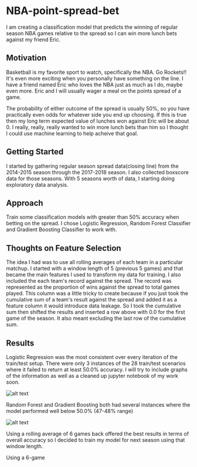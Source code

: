 # NBA-point-spread-bet

I am creating a classification model that predicts the winning of regular season NBA games relative to the spread so I can win more lunch bets against my friend Eric.

## Motivation
Basketball is my favorite sport to watch, specifically the NBA. Go Rockets!!
It's even more exciting when you personally have something on the line. 
I have a friend named Eric who loves the NBA just as much as I do, maybe even more.
Eric and I will usually wager a meal on the points spread of a game. 

The probability of either outcome of the spread is usually 50%, so you have practically even odds for whatever side you end up choosing. If this is true then my long term expected value of lunches won against Eric will be about 0. I really, really, really wanted to win more lunch bets than him so I thought I could use machine learning to help acheive that goal.

## Getting Started
I started by gathering regular season spread data(closing line) from the 2014-2015 season through the 2017-2018 season. I also collected boxscore data for those seasons. With 5 seasons worth of data, I starting doing exploratory data analysis.

## Approach
Train some classification models with greater than 50% accuracy when betting on the spread.
I chose Logistic Regression, Random Forest Classifier and Gradient Boosting Classifier to work with.

## Thoughts on Feature Selection
The idea I had was to use all rolling averages of each team in a particular matchup. I started with a window length of 5 (previous 5 games) and that became the main features I used to transform my data for training. I also included the each team's record against the spread. The record was represented as the proportion of wins against the spread to total games played. 
This column was a little tricky to create because if you just took the cumulative sum of a team's result against the spread and added it as a feature column it would introduce data leakage. So I took the cumulative sum then shifted the results and inserted a row above with 0.0 for the first game of the season. It also meant excluding the last row of the cumulative sum.

## Results
Logistic Regression was the most consistent over every iteration of the train/test setup. There were only 3 instances of the 28 train/test scenarios where it failed to return at least 50.0% accuracy. I will try to include graphs of the information as well as a cleaned up jupyter notebook of my work soon.

![alt text](https://github.com/jonlin84/NBA-point-spread-bet/blob/master/images/Logistic%20Regression%20Avgs%20Graph.png)

Random Forest and Gradient Boosting both had several instances where the model performed well below 50.0% (47-48% range)

![alt text](https://github.com/jonlin84/NBA-point-spread-bet/blob/master/images/Logistic%20Regression%20Graph.png)

Using a rolling average of 6 games back offered the best results in terms of overall accuracy so I decided to train my model for next season using that window length. 

Using a 6-game 
